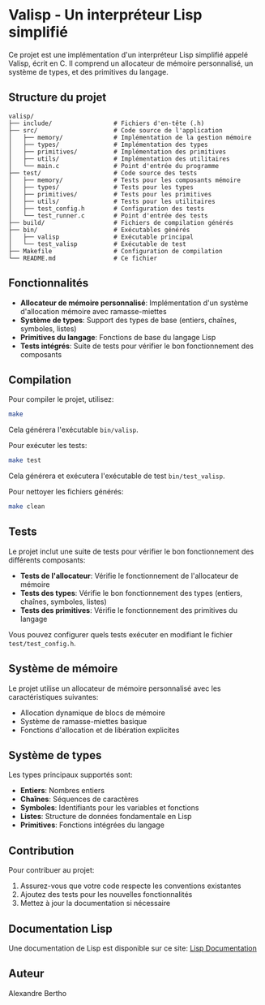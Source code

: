 # Valisp - Un interpréteur Lisp simplifié

Ce projet est une implémentation d'un interpréteur Lisp simplifié appelé Valisp, écrit en C. Il comprend un allocateur de mémoire personnalisé, un système de types, et des primitives du langage.

## Structure du projet

```
valisp/
├── include/                 # Fichiers d'en-tête (.h)
├── src/                     # Code source de l'application
│   ├── memory/              # Implémentation de la gestion mémoire
│   ├── types/               # Implémentation des types
│   ├── primitives/          # Implémentation des primitives
│   ├── utils/               # Implémentation des utilitaires
│   └── main.c               # Point d'entrée du programme
├── test/                    # Code source des tests
│   ├── memory/              # Tests pour les composants mémoire
│   ├── types/               # Tests pour les types
│   ├── primitives/          # Tests pour les primitives
│   ├── utils/               # Tests pour les utilitaires
│   ├── test_config.h        # Configuration des tests
│   └── test_runner.c        # Point d'entrée des tests
├── build/                   # Fichiers de compilation générés
├── bin/                     # Exécutables générés
│   ├── valisp               # Exécutable principal
│   └── test_valisp          # Exécutable de test
├── Makefile                 # Configuration de compilation
└── README.md                # Ce fichier
```

## Fonctionnalités

- **Allocateur de mémoire personnalisé**: Implémentation d'un système d'allocation mémoire avec ramasse-miettes
- **Système de types**: Support des types de base (entiers, chaînes, symboles, listes)
- **Primitives du langage**: Fonctions de base du langage Lisp
- **Tests intégrés**: Suite de tests pour vérifier le bon fonctionnement des composants

## Compilation

Pour compiler le projet, utilisez:

```bash
make
```

Cela générera l'exécutable `bin/valisp`.

Pour exécuter les tests:

```bash
make test
```

Cela générera et exécutera l'exécutable de test `bin/test_valisp`.

Pour nettoyer les fichiers générés:

```bash
make clean
```

## Tests

Le projet inclut une suite de tests pour vérifier le bon fonctionnement des différents composants:

- **Tests de l'allocateur**: Vérifie le fonctionnement de l'allocateur de mémoire
- **Tests des types**: Vérifie le bon fonctionnement des types (entiers, chaînes, symboles, listes)
- **Tests des primitives**: Vérifie le fonctionnement des primitives du langage

Vous pouvez configurer quels tests exécuter en modifiant le fichier `test/test_config.h`.

## Système de mémoire

Le projet utilise un allocateur de mémoire personnalisé avec les caractéristiques suivantes:
- Allocation dynamique de blocs de mémoire
- Système de ramasse-miettes basique
- Fonctions d'allocation et de libération explicites

## Système de types

Les types principaux supportés sont:
- **Entiers**: Nombres entiers
- **Chaînes**: Séquences de caractères
- **Symboles**: Identifiants pour les variables et fonctions
- **Listes**: Structure de données fondamentale en Lisp
- **Primitives**: Fonctions intégrées du langage

## Contribution

Pour contribuer au projet:
1. Assurez-vous que votre code respecte les conventions existantes
2. Ajoutez des tests pour les nouvelles fonctionnalités
3. Mettez à jour la documentation si nécessaire

## Documentation Lisp
Une documentation de Lisp est disponible sur ce site: [Lisp Documentation](https://lisp-docs.github.io/cl-language-reference/)

## Auteur

Alexandre Bertho